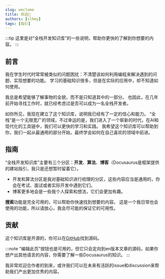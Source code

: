 ```yaml
---
slug: weclome
title: 欢迎👋
authors: [slhmy]
tags: [指引]
---
```


:::tip
这里是对“全栈开发知识库”的一些说明，帮助你更快的了解到你想要的内容。
:::

<!-- truncate -->

## 前言

我在学生时代时常常被类似的问题困扰：不清楚该如何利用编程来解决遇到的问题、实现想要的功能。
学习的基础知识很多，但是在实际的应用中，却不知道如何使用。

我总是希望能够了解事物的全貌，而不是只知道其中的一部分。
也因此，在几年前开始寻找工作时，就已经考虑过是否可以成为一名全栈开发者。

如你所见，我现在建立了这个知识库，说明我已经有了一定的信心和能力。
“全栈”是一个无限宽广的领域，不过幸运的是，我们进入了一个崭新的时代，在AI和现代化的工具链中，我们可以更快的学习和实践。
我希望这个知识库可以帮助到你，我们一起从最通用的部分开始，最终学会如何在自己喜欢的领域中前进。

## 指南

“全栈开发知识库”主要有三个分区：**开发**、**算法**、**博客**（Docusaurus是框架提供的建站指引，我只是还想暂时留着它）。

- 开发和算法分区是我对基础知识进行梳理的分区，这些内容应当是通用的，你会在考试、面试或者实际开发中遇到它们。
- 博客更多地会是一些我个人探索和想法，它们会更加有趣。

**搜索**功能是完全可用的，可以帮助你快速找到想要的内容。
这是一个我日常也会使用的功能，所以请放心，我会尽可能的保证它的可用性。

## 贡献

这个知识库是开源的，你可以在[GitHub](https://github.com/slhmy/full-stack-docusaurus)找到源码。

:::note
“编辑此页”按钮也是可用的，但它只会定向到en版本文章的源码，如果你想产出其他语言的内容，你需要了解一些Docusaurus的知识。
:::

我非常欢迎合作者的到来，或许我们可以在未来有活跃的issue和discussion来帮助我们产出更加优秀的内容。
